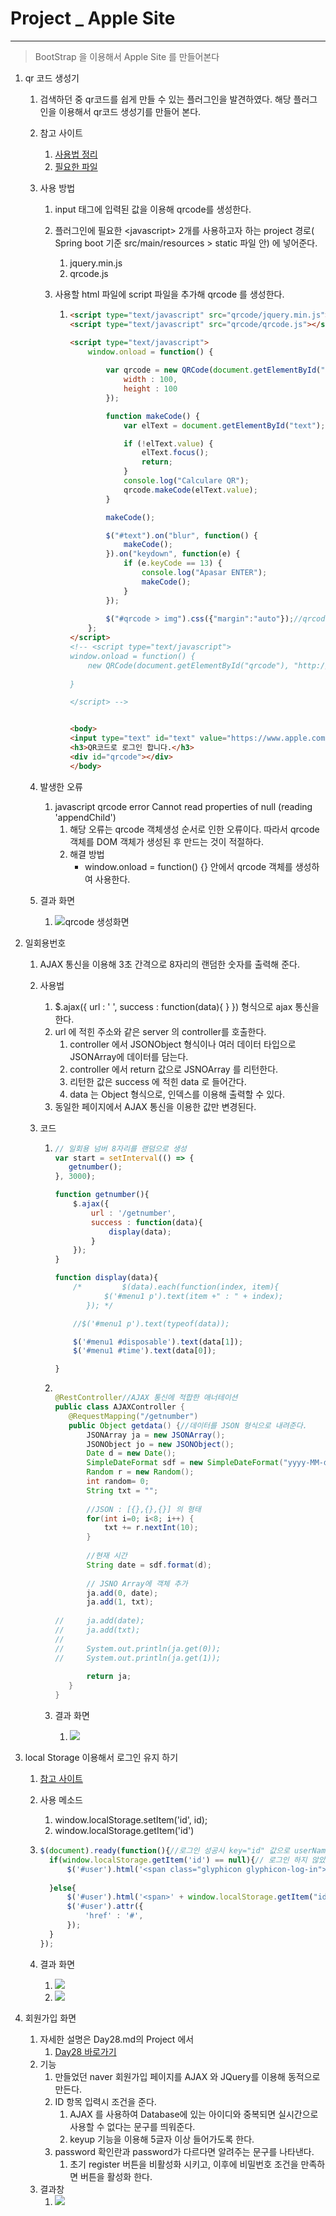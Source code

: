 # Project _ Apple Site 

------

> BootStrap 을 이용해서 Apple Site 를 만들어본다  
>
> 

1. qr 코드 생성기

   1. 검색하던 중 qr코드를 쉽게 만들 수 있는 플러그인을 발견하였다. 해당 플러그인을 이용해서 qr코드 생성기를 만들어 본다. 

   2. 참고 사이트

      1. [사용법 정리](https://jh91.tistory.com/entry/JS-QR%EC%BD%94%EB%93%9C-%EB%A7%8C%EB%93%A4%EA%B8%B0)
      2. [필요한 파일 ](https://github.com/davidshimjs/qrcodejs)

   3. 사용 방법

      1. input 태그에 입력된 값을 이용해 qrcode를 생성한다. 

      2. 플러그인에 필요한 \<javascript> 2개를 사용하고자 하는 project 경로( Spring boot 기준 src/main/resources > static 파일 안) 에 넣어준다. 

         1. jquery.min.js
         2. qrcode.js

      3. 사용할 html 파일에 script 파일을 추가해 qrcode 를 생성한다.  

         1. ```html
            <script type="text/javascript" src="qrcode/jquery.min.js"></script>
            <script type="text/javascript" src="qrcode/qrcode.js"></script>
            
            <script type="text/javascript">
            	window.onload = function() {
            		
            		var qrcode = new QRCode(document.getElementById("qrcode"), {
            			width : 100,
            			height : 100
            		});
            
            		function makeCode() {
            			var elText = document.getElementById("text");
            
            			if (!elText.value) {
            				elText.focus();
            				return;
            			}
            			console.log("Calculare QR");
            			qrcode.makeCode(elText.value);
            		}
            
            		makeCode();
            
            		$("#text").on("blur", function() {
            			makeCode();
            		}).on("keydown", function(e) {
            			if (e.keyCode == 13) {
            				console.log("Apasar ENTER");
            				makeCode();
            			}
            		});
            		
            		$("#qrcode > img").css({"margin":"auto"});//qrcode 그림 중간에 오도록 하기 
            	};
            </script>
            <!-- <script type="text/javascript">
            window.onload = function() {
            	new QRCode(document.getElementById("qrcode"), "http://naver.com");
            	
            }
            
            </script> -->
            
            
            <body>   
            <input type="text" id="text" value="https://www.apple.com/kr">
            <h3>QR코드로 로그인 합니다.</h3>
            <div id="qrcode"></div>
            </body>
            ```

   4. 발생한 오류

      1. javascript qrcode error Cannot read properties of null (reading 'appendChild')
         1. 해당 오류는 qrcode 객체생성 순서로 인한 오류이다. 따라서 qrcode 객체를 DOM 객체가 생성된 후 만드는 것이 적절하다. 
         2. 해결 방법
            - window.onload = function() {}  안에서 qrcode 객체를 생성하여 사용한다. 

   5. 결과 화면 

      1. ![qrcode 생성화면](images/qrcode.png)

2. 일회용번호

   1. AJAX 통신을 이용해 3초 간격으로 8자리의 랜덤한 숫자를 출력해 준다. 

   2. 사용법 

      1. \$.ajax({ url : ' ', success : function(data){ } }) 형식으로 ajax 통신을 한다. 
      2. url 에 적힌 주소와 같은 server 의 controller를 호출한다. 
         1. controller 에서 JSONObject 형식이나 여러 데이터 타입으로 JSONArray에 데이터를 담는다. 
         2. controller 에서 return 값으로 JSNOArray 를 리턴한다. 
         3. 리턴한 값은 success 에 적힌 data 로 들어간다. 
         4. data 는 Object 형식으로, 인덱스를 이용해 출력할 수 있다. 
      3. 동일한 페이지에서 AJAX 통신을 이용한 값만 변경된다. 

   3. 코드 

      1. ```javascript
         // 일회용 넘버 8자리를 랜덤으로 생성 
         var start = setInterval(() => {
         	getnumber();
         }, 3000);
         
         function getnumber(){
             $.ajax({
                 url : '/getnumber',
                 success : function(data){
                     display(data);
                 }
             });
         }
         
         function display(data){
             /* 		$(data).each(function(index, item){
         			$('#menu1 p').text(item +" : " + index);
         		}); */
         
             //$('#menu1 p').text(typeof(data));
         
             $('#menu1 #disposable').text(data[1]);
             $('#menu1 #time').text(data[0]);
         
         }
         ```

      2. ```java
         
         @RestController//AJAX 통신에 적합한 애너테이션 
         public class AJAXController {
         	@RequestMapping("/getnumber")
         	public Object getdata() {//데이터를 JSON 형식으로 내려준다. 
         		JSONArray ja = new JSONArray();
         		JSONObject jo = new JSONObject();
         		Date d = new Date();
         		SimpleDateFormat sdf = new SimpleDateFormat("yyyy-MM-dd hh:mm:ss");
         		Random r = new Random();
         		int random= 0;
         		String txt = "";
         		
         		//JSON : [{},{},{}] 의 형태
         		for(int i=0; i<8; i++) {
         			txt += r.nextInt(10);
         		}
         		
         		//현재 시간 
         		String date = sdf.format(d);
         		
         		// JSNO Array에 객체 추가 
         		ja.add(0, date);
         		ja.add(1, txt);
         		
         //		ja.add(date);
         //		ja.add(txt);
         //		
         //		System.out.println(ja.get(0));
         //		System.out.println(ja.get(1));
         		
         		return ja;
         	}
         }
         ```

      3. 결과 화면

         1. <img src="images/disposable.png">

3. local Storage 이용해서 로그인 유지 하기 
   1. [참고 사이트](https://hianna.tistory.com/697)

   2. 사용 메소드 

      1. window.localStorage.setItem('id', id);
      2. window.localStorage.getItem('id') 

   3. ```javascript
      $(document).ready(function(){//로그인 성공시 key="id" 값으로 userName이 들어간다. 
      	if(window.localStorage.getItem('id') == null){// 로그인 하지 않았다면 
      		$('#user').html('<span class="glyphicon glyphicon-log-in">Login</span> ');
      	
      	}else{
      		$('#user').html('<span>' + window.localStorage.getItem("id") + ' 님 환영합니다!! </span>');
      		$('#user').attr({
      			'href' : '#',
      		});
      	}
      });
      
      ```

   4. 결과 화면 

      1. <img src="images/loginok1.png">
      2. <img src="images/loginok2.png">

4. 회원가입 화면  
   
   1. 자세한 설명은 Day28.md의 Project 에서
      1. [Day28 바로가기](https://github.com/wonyoung0207/TIL/blob/master/MultiCampus/Day28.md)
   2. 기능
      1. 만들었던 naver 회원가입 페이지를 AJAX 와 JQuery를 이용해 동적으로 만든다. 
      2. ID 항목 입력시 조건을 준다. 
         1. AJAX 를 사용하여 Database에 있는 아이디와 중복되면 실시간으로 사용할 수 없다는 문구를 띄워준다. 
         2. keyup 기능을 이용해 5글자 이상 들어가도록 한다. 
      3. password 확인란과 password가 다르다면  알려주는 문구를 나타낸다. 
         1. 초기 register 버튼을 비활성화 시키고, 이후에 비밀번호 조건을 만족하면 버튼을 활성화 한다. 
   3. 결과창 
      1. <img src="images/registerok.png">

